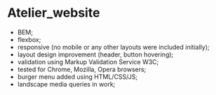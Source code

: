 # Atelier_website
 - BEM;
 - flexbox;
 - responsive (no mobile or any other layouts were included initially);
 - layout design improvement (header, button hovering);
 - validation using Markup Validation Service W3C;
 - tested for Chrome, Mozilla, Opera browsers;
 - burger menu added using HTML/CSS/JS;
 - landscape media queries in work;

